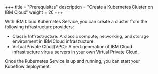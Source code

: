 +++
title = "Prerequisites"
description = "Create a Kubernetes Cluster on IBM Cloud"
weight = 20
+++


With IBM Cloud Kubernetes Service, you can create a cluster from the following infrastructure providers:
- Classic Inffrastructure: A classic compute, networking, and storage environment in IBM Cloud infrastructure.
- Virtual Private Cloud(VPC): A next generation of IBM Cloud infrastructure virtual servers in your own Virtual Private Cloud.

Once the Kubernetes Service is up and running, you can start your Kubeflow deployment.